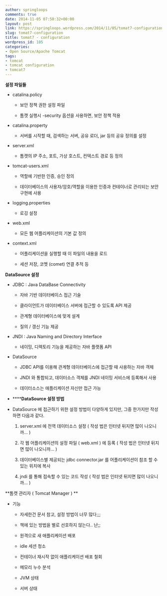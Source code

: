 ```yaml
---
author: springloops
comments: true
date: 2014-11-05 07:50:32+00:00
layout: post
link: https://springloops.wordpress.com/2014/11/05/tomat7-configuration/
slug: tomat7-configuration
title: tomat7 - configuration
wordpress_id: 105
categories:
- Open Source/Apache Tomcat
tags:
- tomcat
- tomcat configuration
- tomcat7
---
```


**설정 파일들**  





  * catalina.policy



    * 보안 정책 권한 설정 파일


    * 톰캣 실행시 -security 옵션을 사용하면, 보안 정책 적용



  * catalina.property



    * 서버를 시작할 때, 검색하는 서버, 공유 로더, jar 등의 공유 정의를 설정



  * server.xml



    * 톰캣의 IP 주소, 포트, 가상 호스트, 컨텍스트 경로 등 정의



  * tomcat-users.xml



    * 역할에 기반한 인증, 승인 정의


    * 데이터베이스의 사용자/암호/역할을 이용한 인증과 컨테이너로 관리되는 보안 구현에 사용



  * logging.properties



    * 로깅 설정



  * web.xml



    * 모든 웹 어플리케이션의 기본 값 정의



  * context.xml



    * 어플리케이션을 실행할 때 이 파일의 내용을 로드


    * 세션 저장, 코멧 (comet) 연결 추적 등





  

**DataSource 설정**  





  * JDBC : Java DataBase Connectivity



    * 자바 기반 데이터베이스 접근 기술


    * 클라이언트가 데이터베이스 서버에 접근할 수 있도록 API 제공


    * 관계형 데이터베이스에 맞게 설계


    * 질의 / 갱신 기능 제공



  * JNDI : Java Naming and Directory Interface



    * 네이밍, 디렉토리 기능을 제공하는 자바 플랫폼 API



  * DataSource



    * JDBC API를 이용해 관계형 데이터베이스에 접근할 때 사용하는 자바 객체


    * JNDI 와 통합되고, 데이터소스 객체를 JNDI 네이밍 서비스에 등록해서 사용


    * 데이터소스는 애플리케이션 자신만 접근 가능





  





  * ******DataSource 설정 방법**


  * DataSource 에 접근하기 위한 설정 방법이 다양하게 있지만, 그중 한가지만 작성하면 다음과 같다.



    1. server.xml  에 전역 데이터소스 설정 ( 작성 법은 인터넷 뒤지면 많이 나오니까… )


    2. 각 웹 어플리케이션의 설정 파일  ( web.xml ) 에 <resource-ref> 등록  ( 작성 법은 인터넷 뒤지면 많이 나오니까… )


    3. 데이터베이스별 제공되는 jdbc connector.jar 를 어플리케이션이 참조 할 수 있는 위치에 복사


    4. jndi 를 통해 접속할 수 있는 코드 작성 ( 작성 법은 인터넷 뒤지면 많이 나오니까… )





  

**톰캣 관리자 ( Tomcat Manager ) **  





  * 기능



    * 자세한건 문서 참고, 설정 방법이 너무 많다;;;


    * 책에 있는 방법을 별로 선호하지 않는다.. 난;;


    * 원격으로 새 애플리케이션 배포


    * idle 세션 청소


    * 컨테이너 재시작 없이 애플리케이션 배포 철회


    * 메모리 누수 분석


    * JVM 상태


    * 서버 상태





  

